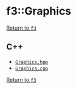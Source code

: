 # f3::Graphics

[Return to `f3`](/docs/f3.md)

## C++

- [`Graphics.hpp`](/c++/include/Graphics.hpp)
- [`Graphics.cpp`](/c++/source/Graphics.cpp)

[Return to `f3`](/docs/f3.md)